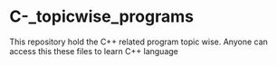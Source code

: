 # C-_topicwise_programs
This repository hold the C++ related program topic wise. Anyone can access this these files to learn C++ language 
